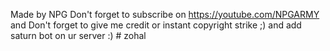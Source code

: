 Made by NPG
Don't forget to subscribe on https://youtube.com/NPGARMY
and
Don't forget to give me credit
or instant copyright strike ;) and add saturn bot on ur server :)
#   z o h a l  
 